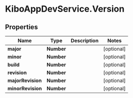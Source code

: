 # KiboAppDevService.Version

## Properties

Name | Type | Description | Notes
------------ | ------------- | ------------- | -------------
**major** | **Number** |  | [optional] 
**minor** | **Number** |  | [optional] 
**build** | **Number** |  | [optional] 
**revision** | **Number** |  | [optional] 
**majorRevision** | **Number** |  | [optional] 
**minorRevision** | **Number** |  | [optional] 


